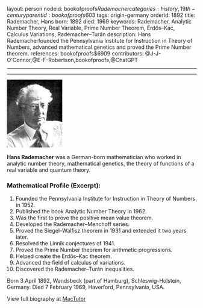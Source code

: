 layout: person
nodeid: bookofproofs$Rademacher
categories: history,19th-century
parentid: bookofproofs$603
tags: origin-germany
orderid: 1892
title: Rademacher, Hans
born: 1892
died: 1969
keywords: Rademacher, Analytic Number Theory, Real Variable, Prime Number Theorem, Erdős–Kac, Calculus Variations, Rademacher–Turán
description: Hans Rademacherfounded the Pennsylvania Institute for Instruction in Theory of Numbers, advanced mathematical genetics and proved the Prime Number theorem.
references: bookofproofs$6909
contributors: @J-J-O'Connor,@E-F-Robertson,bookofproofs,@ChatGPT

---



---

![Rademacher.jpg](https://github.com/bookofproofs/bookofproofs.github.io/blob/main/_sources/_assets/images/portraits/Rademacher.jpg?raw=true)

**Hans Rademacher** was a German-born mathematician who worked in analytic number theory, mathematical genetics, the theory of functions of a real variable and quantum theory.

### Mathematical Profile (Excerpt):
1. Founded the Pennsylvania Institute for Instruction in Theory of Numbers in 1952.
2. Published the book Analytic Number Theory in 1962.
3. Was the first to prove the positive mean value theorem.
4. Developed the Rademacher–Menchoff series.
5. Proved the Siegel–Walfisz theorem in 1931 and extended it two years later.
6. Resolved the Linnik conjectures of 1941.
7. Proved the Prime Number theorem for arithmetic progressions.
8. Helped create the Erdős–Kac theorem.
9. Advanced the field of calculus of variations.
10. Discovered the Rademacher–Turán inequalities.

Born 3 April 1892, Wandsbeck (part of Hamburg), Schleswig-Holstein, Germany. Died 7 February 1969, Haverford, Pennsylvania, USA.

View full biography at [MacTutor](https://mathshistory.st-andrews.ac.uk/Biographies/Rademacher/)
